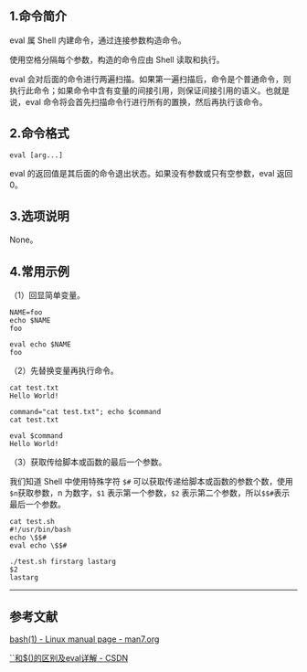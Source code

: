 ## 1.命令简介
eval 属 Shell 内建命令，通过连接参数构造命令。

使用空格分隔每个参数，构造的命令应由 Shell 读取和执行。

eval 会对后面的命令进行两遍扫描。如果第一遍扫描后，命令是个普通命令，则执行此命令；如果命令中含有变量的间接引用，则保证间接引用的语义。也就是说，eval 命令将会首先扫描命令行进行所有的置换，然后再执行该命令。

## 2.命令格式
```shell
eval [arg...]
```
eval 的返回值是其后面的命令退出状态。如果没有参数或只有空参数，eval 返回 0。

## 3.选项说明
None。

## 4.常用示例
（1）回显简单变量。
```shell
NAME=foo
echo $NAME
foo

eval echo $NAME
foo
```
（2）先替换变量再执行命令。
```shell
cat test.txt
Hello World!

command="cat test.txt"; echo $command
cat test.txt

eval $command
Hello World!
```
（3）获取传给脚本或函数的最后一个参数。

我们知道 Shell 中使用特殊字符 `$#` 可以获取传递给脚本或函数的参数个数，使用`$n`获取参数，n 为数字，`$1` 表示第一个参数，`$2` 表示第二个参数，所以`$$#`表示最后一个参数。
```shell
cat test.sh
#!/usr/bin/bash
echo \$$#
eval echo \$$#

./test.sh firstarg lastarg
$2
lastarg
```

---
## 参考文献
[bash(1) - Linux manual page - man7.org](https://www.man7.org/linux/man-pages/man1/bash.1.html)

[``和$()的区别及eval详解 - CSDN](https://blog.csdn.net/baidu_37964071/article/details/80930704)

<Vssue title="eval-builtin" />